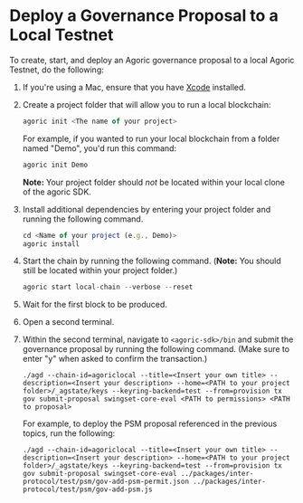 # Deploy a Governance Proposal to a Local Testnet

To create, start, and deploy an Agoric governance proposal to a local Agoric Testnet, do the following:

1. If you're using a Mac, ensure that you have [Xcode](https://apps.apple.com/us/app/xcode/id497799835) installed.
2. Create a project folder that will allow you to run a local blockchain:

	```jsx
	agoric init <The name of your project>
	```
    
    For example, if you wanted to run your local blockchain from a folder named "Demo", you'd run this command:
    
    ```jsx
    agoric init Demo
    ```

	**Note:** Your project folder should *not* be located within your local clone of the agoric SDK.

3. Install additional dependencies by entering your project folder and running the following command.

	```jsx
    cd <Name of your project (e.g., Demo)>
    agoric install
    ```

4.  Start the chain by running the following command. (**Note:** You should still be located within your project folder.)

	```jsx
	agoric start local-chain --verbose --reset
	```

5. Wait for the first block to be produced.
6. Open a second terminal.
7. Within the second terminal, navigate to `<agoric-sdk>/bin` and submit the governance proposal by running the following command. (Make sure to enter "y" when asked to confirm the transaction.)

	```
    ./agd --chain-id=agoriclocal --title=<Insert your own title> --description=<Insert your description> --home=<PATH to your project folder>/_agstate/keys --keyring-backend=test --from=provision tx gov submit-proposal swingset-core-eval <PATH to permissions> <PATH to proposal>
	```

    For example, to deploy the PSM proposal referenced in the previous topics, run the following:

    ```
	./agd --chain-id=agoriclocal --title=<Insert your own title> --description=<Insert your description> --home=<PATH to your project folder>/_agstate/keys --keyring-backend=test --from=provision tx gov submit-proposal swingset-core-eval ../packages/inter-protocol/test/psm/gov-add-psm-permit.json ../packages/inter-protocol/test/psm/gov-add-psm.js
    ```
